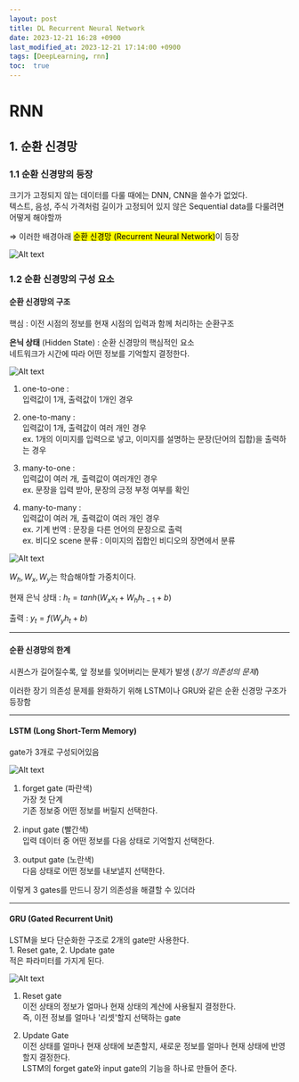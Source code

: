 ```yaml
---
layout: post
title: DL Recurrent Neural Network
date: 2023-12-21 16:28 +0900
last_modified_at: 2023-12-21 17:14:00 +0900
tags: [DeepLearning, rnn]
toc:  true
---
```


# RNN

## 1. 순환 신경망

### 1.1 순환 신경망의 등장

크기가 고정되지 않는 데이터를 다룰 때에는 DNN, CNN을 쓸수가 없었다.
<br>텍스트, 음성, 주식 가격처럼 길이가 고정되어 있지 않은 Sequential data를 다룰려면 어떻게 해야할까

$\Rightarrow$ 이러한 배경아래 <mark>순환 신경망 (Recurrent Neural Network)</mark>이 등장

![Alt text](\..\img\DL4-2.png)

### 1.2 순환 신경망의 구성 요소

#### 순환 신경망의 구조

핵심 : 이전 시점의 정보를 현재 시점의 입력과 함께 처리하는 순환구조

**은닉 상태** (Hidden State) : 순환 신경망의 핵심적인 요소
<br> 네트워크가 시간에 따라 어떤 정보를 기억할지 결정한다.

![Alt text](\..\img\DL4-3.png)

1. one-to-one :
<br>입력값이 1개, 출력값이 1개인 경우

2. one-to-many :
<br>입력값이 1개, 출력값이 여러 개인 경우
<br>ex. 1개의 이미지를 입력으로 넣고, 이미지를 설명하는 문장(단어의 집합)을 출력하는 경우

3. many-to-one :
<br>입력값이 여러 개, 출력값이 여러개인 경우
<br>ex. 문장을 입력 받아, 문장의 긍정 부정 여부를 확인

4. many-to-many :
<br>입력값이 여러 개, 출력값이 여러 개인 경우
<br>ex. 기계 번역 : 문장을 다른 언어의 문장으로 출력
<br>ex. 비디오 scene 분류 : 이미지의 집합인 비디오의 장면에서 분류

![Alt text](\..\img\DL4-4.png)

$W_h, W_x, W_y$는 학습해야할 가중치이다.

현재 은닉 상태 : $h_t = tanh\left( W_x x_t + W_h h_{t-1} + b \right)$

출력 : $y_t = f(W_y h_t + b)$

---
#### 순환 신경망의 한계

시퀀스가 길어질수록, 앞 정보를 잊어버리는 문제가 발생 (*장기 의존성의 문제*)

이러한 장기 의존성 문제를 완화하기 위해 LSTM이나 GRU와 같은 순환 신경망 구조가 등장함

---
#### LSTM (Long Short-Term Memory)

gate가 3개로 구성되어있음

![Alt text](\..\img\DL4-5.png)

1. forget gate (파란색)
<br>가장 첫 단계
<br>기존 정보중 어떤 정보를 버릴지 선택한다.

2. input gate (빨간색)
<br>입력 데이터 중 어떤 정보를 다음 상태로 기억할지 선택한다.

3. output gate (노란색)
<br>다음 상태로 어떤 정보를 내보낼지 선택한다.

이렇게 3 gates를 만드니 장기 의존성을 해결할 수 있더라

---
#### GRU (Gated Recurrent Unit)

LSTM을 보다 단순화한 구조로 2개의 gate만 사용한다.
<br>1. Reset gate, 2. Update gate
<br>적은 파라미터를 가지게 된다.

![Alt text](\..\img\DL4-6.png)

1. Reset gate
<br>이전 상태의 정보가 얼마나 현재 상태의 계산에 사용될지 결정한다.
<br>즉, 이전 정보를 얼마나 '리셋'할지 선택하는 gate

2. Update Gate
<br>이전 상태를 얼마나 현재 상태에 보존할지, 새로운 정보를 얼마나 현재 상태에 반영할지 결정한다.
<br>LSTM의 forget gate와 input gate의 기능을 하나로 만들어 준다.

 